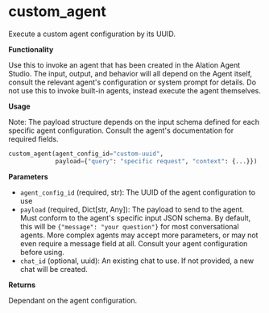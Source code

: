 # custom_agent

Execute a custom agent configuration by its UUID.

**Functionality**

Use this to invoke an agent that has been created in the Alation Agent Studio.
The input, output, and behavior will all depend on the Agent itself, consult the relevant agent's configuration or system prompt for details.
Do not use this to invoke built-in agents, instead execute the agent themselves.

**Usage**

Note: The payload structure depends on the input schema defined for each specific
agent configuration. Consult the agent's documentation for required fields.

```python
custom_agent(agent_config_id="custom-uuid",
             payload={"query": "specific request", "context": {...}})
```

**Parameters**

- ` agent_config_id ` (required, str): The UUID of the agent configuration to use
- ` payload ` (required, Dict[str, Any]): The payload to send to the agent. Must conform to the agent's specific input JSON schema. By default, this will be `{"message": "your question"}` for most conversational agents. More complex agents may accept more parameters, or may not even require a message field at all. Consult your agent configuration before using.
- ` chat_id ` (optional, uuid): An existing chat to use. If not provided, a new chat will be created. 

**Returns**

Dependant on the agent configuration.
